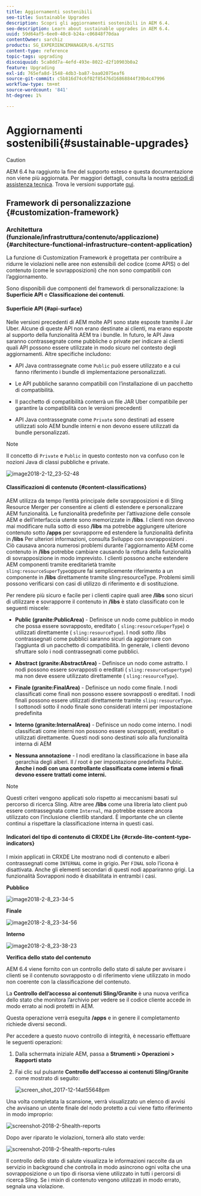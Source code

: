 ```yaml
---
title: Aggiornamenti sostenibili
seo-title: Sustainable Upgrades
description: Scopri gli aggiornamenti sostenibili in AEM 6.4.
seo-description: Learn about sustainable upgrades in AEM 6.4.
uuid: 59d64af5-6ee0-40c8-b24a-c06848f70daa
contentOwner: sarchiz
products: SG_EXPERIENCEMANAGER/6.4/SITES
content-type: reference
topic-tags: upgrading
discoiquuid: 5ca8dd7a-4efd-493e-8022-d2f10903b0a2
feature: Upgrading
exl-id: 765efa8d-1548-4db3-ba87-baa02075eaf6
source-git-commit: c5b816d74c6f02f85476d16868844f39b4c47996
workflow-type: tm+mt
source-wordcount: '841'
ht-degree: 1%

---
```


# Aggiornamenti sostenibili{#sustainable-upgrades}

>[!CAUTION]
>
>AEM 6.4 ha raggiunto la fine del supporto esteso e questa documentazione non viene più aggiornata. Per maggiori dettagli, consulta la nostra [periodi di assistenza tecnica](https://helpx.adobe.com/it/support/programs/eol-matrix.html). Trova le versioni supportate [qui](https://experienceleague.adobe.com/docs/).

## Framework di personalizzazione {#customization-framework}

### Architettura (funzionale/infrastruttura/contenuto/applicazione)  {#architecture-functional-infrastructure-content-application}

La funzione di Customization Framework è progettata per contribuire a ridurre le violazioni nelle aree non estensibili del codice (come APIS) o del contenuto (come le sovrapposizioni) che non sono compatibili con l’aggiornamento.

Sono disponibili due componenti del framework di personalizzazione: la **Superficie API** e **Classificazione dei contenuti**.

#### Superficie API {#api-surface}

Nelle versioni precedenti di AEM molte API sono state esposte tramite il Jar Uber. Alcune di queste API non erano destinate ai clienti, ma erano esposte al supporto della funzionalità AEM tra i bundle. In futuro, le API Java saranno contrassegnate come pubbliche o private per indicare ai clienti quali API possono essere utilizzate in modo sicuro nel contesto degli aggiornamenti. Altre specifiche includono:

* API Java contrassegnate come `Public` può essere utilizzato e a cui fanno riferimento i bundle di implementazione personalizzati.

* Le API pubbliche saranno compatibili con l’installazione di un pacchetto di compatibilità.
* Il pacchetto di compatibilità conterrà un file JAR Uber compatibile per garantire la compatibilità con le versioni precedenti
* API Java contrassegnate come `Private` sono destinati ad essere utilizzati solo AEM bundle interni e non devono essere utilizzati da bundle personalizzati.

>[!NOTE]
>
>Il concetto di `Private` e `Public` in questo contesto non va confuso con le nozioni Java di classi pubbliche e private.

![image2018-2-12_23-52-48](assets/image2018-2-12_23-52-48.png)

#### Classificazioni di contenuto {#content-classifications}

AEM utilizza da tempo l’entità principale delle sovrapposizioni e di Sling Resource Merger per consentire ai clienti di estendere e personalizzare AEM funzionalità. Le funzionalità predefinite per l’attivazione delle console AEM e dell’interfaccia utente sono memorizzate in **/libs**. I clienti non devono mai modificare nulla sotto di esso **/libs** ma potrebbe aggiungere ulteriore contenuto sotto **/apps** per sovrapporre ed estendere la funzionalità definita in **/libs** Per ulteriori informazioni, consulta Sviluppo con sovrapposizioni . Ciò causava ancora numerosi problemi durante l&#39;aggiornamento AEM come contenuto in **/libs** potrebbe cambiare causando la rottura della funzionalità di sovrapposizione in modo imprevisto. I clienti possono anche estendere AEM componenti tramite ereditarietà tramite `sling:resourceSuperType`oppure fai semplicemente riferimento a un componente in **/libs** direttamente tramite sling:resourceType. Problemi simili possono verificarsi con casi di utilizzo di riferimento e di sostituzione.

Per rendere più sicuro e facile per i clienti capire quali aree **/libs** sono sicuri di utilizzare e sovrapporre il contenuto in **/libs** è stato classificato con le seguenti miscele:

* **Public (granite:PublicArea)** - Definisce un nodo come pubblico in modo che possa essere sovrapposto, ereditato ( `sling:resourceSuperType`) o utilizzati direttamente ( `sling:resourceType`). I nodi sotto /libs contrassegnati come pubblici saranno sicuri da aggiornare con l’aggiunta di un pacchetto di compatibilità. In generale, i clienti devono sfruttare solo i nodi contrassegnati come pubblici.

* **Abstract (granite:AbstractArea)** - Definisce un nodo come astratto. I nodi possono essere sovrapposti o ereditati ( `sling:resourceSupertype`) ma non deve essere utilizzato direttamente ( `sling:resourceType`).

* **Finale (granite:FinalArea)** - Definisce un nodo come finale. I nodi classificati come finali non possono essere sovrapposti o ereditati. I nodi finali possono essere utilizzati direttamente tramite `sling:resourceType`. I sottonodi sotto il nodo finale sono considerati interni per impostazione predefinita

* **Interno (granite:InternalArea)** - Definisce un nodo come interno. I nodi classificati come interni non possono essere sovrapposti, ereditati o utilizzati direttamente. Questi nodi sono destinati solo alla funzionalità interna di AEM

* **Nessuna annotazione** - I nodi ereditano la classificazione in base alla gerarchia degli alberi. Il / root è per impostazione predefinita Public. **Anche i nodi con una controllante classificata come interni o finali devono essere trattati come interni.**

>[!NOTE]
>
>Questi criteri vengono applicati solo rispetto ai meccanismi basati sul percorso di ricerca Sling. Altre aree **/libs** come una libreria lato client può essere contrassegnata come `Internal`, ma potrebbe essere ancora utilizzato con l’inclusione clientlib standard. È importante che un cliente continui a rispettare la classificazione interna in questi casi.

#### Indicatori del tipo di contenuto di CRXDE Lite {#crxde-lite-content-type-indicators}

I mixin applicati in CRXDE Lite mostrano nodi di contenuto e alberi contrassegnati come `INTERNAL` come in grigio. Per `FINAL` solo l’icona è disattivata. Anche gli elementi secondari di questi nodi appariranno grigi. La funzionalità Sovrapponi nodo è disabilitata in entrambi i casi.

**Pubblico**

![image2018-2-8_23-34-5](assets/image2018-2-8_23-34-5.png)

**Finale**

![image2018-2-8_23-34-56](assets/image2018-2-8_23-34-56.png)

**Interno**

![image2018-2-8_23-38-23](assets/image2018-2-8_23-38-23.png)

**Verifica dello stato del contenuto**

AEM 6.4 viene fornito con un controllo dello stato di salute per avvisare i clienti se il contenuto sovrapposto o di riferimento viene utilizzato in modo non coerente con la classificazione del contenuto.

La **Controllo dell’accesso ai contenuti Sling/Granite** è una nuova verifica dello stato che monitora l’archivio per vedere se il codice cliente accede in modo errato ai nodi protetti in AEM.

Questa operazione verrà eseguita **/apps** e in genere il completamento richiede diversi secondi.

Per accedere a questo nuovo controllo di integrità, è necessario effettuare le seguenti operazioni:

1. Dalla schermata iniziale AEM, passa a **Strumenti > Operazioni > Rapporti stato**
1. Fai clic sul pulsante **Controllo dell’accesso ai contenuti Sling/Granite** come mostrato di seguito:

   ![screen_shot_2017-12-14at55648pm](assets/screen_shot_2017-12-14at55648pm.png)

Una volta completata la scansione, verrà visualizzato un elenco di avvisi che avvisano un utente finale del nodo protetto a cui viene fatto riferimento in modo improprio:

![screenshot-2018-2-5health-reports](assets/screenshot-2018-2-5healthreports.png)

Dopo aver riparato le violazioni, tornerà allo stato verde:

![screenshot-2018-2-5health-reports-rules](assets/screenshot-2018-2-5healthreports-violations.png)

Il controllo dello stato di salute visualizza le informazioni raccolte da un servizio in background che controlla in modo asincrono ogni volta che una sovrapposizione o un tipo di risorsa viene utilizzato in tutti i percorsi di ricerca Sling. Se i mixin di contenuto vengono utilizzati in modo errato, segnala una violazione.
